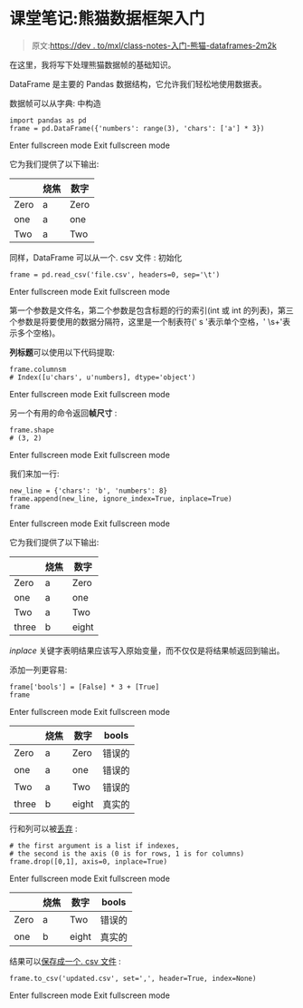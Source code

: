 # 课堂笔记:熊猫数据框架入门

> 原文:[https://dev . to/mxl/class-notes-入门-熊猫-dataframes-2m2k](https://dev.to/mxl/class-notes-getting-started-with-pandas-dataframes-2m2k)

在这里，我将写下处理熊猫数据帧的基础知识。

DataFrame 是主要的 Pandas 数据结构，它允许我们轻松地使用数据表。

数据帧可以从字典:
中构造

```
import pandas as pd
frame = pd.DataFrame({'numbers': range(3), 'chars': ['a'] * 3}) 
```

Enter fullscreen mode Exit fullscreen mode

它为我们提供了以下输出:

|  | 烧焦 | 数字 |
| --- | --- | --- |
| Zero | a | Zero |
| one | a | one |
| Two | a | Two |

同样，DataFrame 可以从一个. csv 文件 :
初始化

```
frame = pd.read_csv('file.csv', headers=0, sep='\t') 
```

Enter fullscreen mode Exit fullscreen mode

第一个参数是文件名，第二个参数是包含标题的行的索引(int 或 int 的列表)，第三个参数是将要使用的数据分隔符，这里是一个制表符(' s '表示单个空格，' \s+'表示多个空格)。

**列标题**可以使用以下代码提取:

```
frame.columnsm
# Index([u'chars', u'numbers], dtype='object') 
```

Enter fullscreen mode Exit fullscreen mode

另一个有用的命令返回**帧尺寸** :

```
frame.shape
# (3, 2) 
```

Enter fullscreen mode Exit fullscreen mode

我们来加一行:

```
new_line = {'chars': 'b', 'numbers': 8}
frame.append(new_line, ignore_index=True, inplace=True)
frame 
```

Enter fullscreen mode Exit fullscreen mode

它为我们提供了以下输出:

|  | 烧焦 | 数字 |
| --- | --- | --- |
| Zero | a | Zero |
| one | a | one |
| Two | a | Two |
| three | b | eight |

*inplace* 关键字表明结果应该写入原始变量，而不仅仅是将结果帧返回到输出。

添加一列更容易:

```
frame['bools'] = [False] * 3 + [True]
frame 
```

Enter fullscreen mode Exit fullscreen mode

|  | 烧焦 | 数字 | bools |
| --- | --- | --- | --- |
| Zero | a | Zero | 错误的 |
| one | a | one | 错误的 |
| Two | a | Two | 错误的 |
| three | b | eight | 真实的 |

行和列可以被[丢弃](https://pandas.pydata.org/pandas-docs/stable/generated/pandas.DataFrame.drop.html) :

```
# the first argument is a list if indexes, 
# the second is the axis (0 is for rows, 1 is for columns) frame.drop([0,1], axis=0, inplace=True) 
```

Enter fullscreen mode Exit fullscreen mode

|  | 烧焦 | 数字 | bools |
| --- | --- | --- | --- |
| Zero | a | Two | 错误的 |
| one | b | eight | 真实的 |

结果可以[保存成一个. csv 文件](https://pandas.pydata.org/pandas-docs/stable/generated/pandas.DataFrame.to_csv.html) :

```
frame.to_csv('updated.csv', set=',', header=True, index=None) 
```

Enter fullscreen mode Exit fullscreen mode